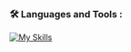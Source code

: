 ### :hammer_and_wrench: Languages and Tools :
[![My Skills](https://skillicons.dev/icons?i=cpp,python,ros,matlab,blender,js,html,css,autocad,ai,raspberrypi,arduino,unity,linux,lua,vscode)](https://skillicons.dev)
